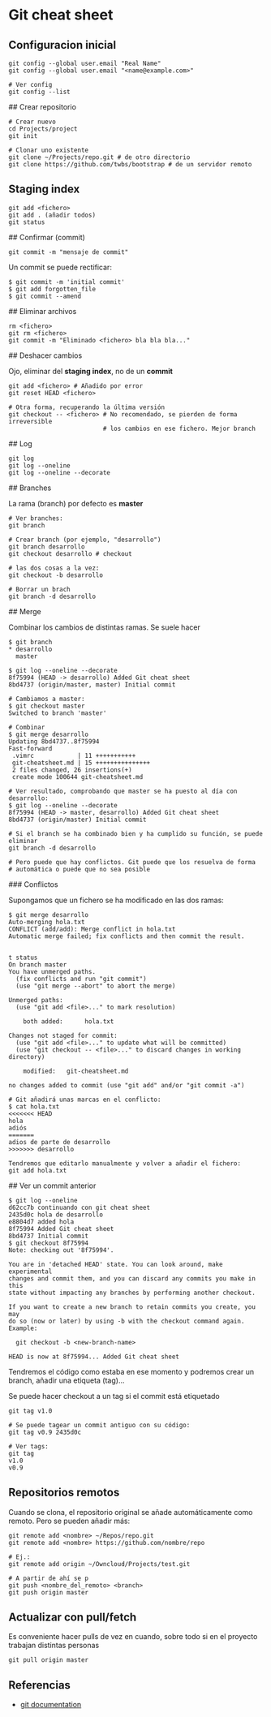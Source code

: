 # Git cheat sheet

## Configuracion inicial

```
git config --global user.email "Real Name"
git config --global user.email "<name@example.com>"

# Ver config
git config --list
```

## Crear repositorio

```
# Crear nuevo
cd Projects/project
git init

# Clonar uno existente
git clone ~/Projects/repo.git # de otro directorio
git clone https://github.com/twbs/bootstrap # de un servidor remoto
```

## Staging index
```
git add <fichero>
git add . (añadir todos)
git status
```

## Confirmar (commit)

```
git commit -m "mensaje de commit"
```

Un commit se puede rectificar:                                                     
                                                                                   
```                                                                                
$ git commit -m 'initial commit'                                                   
$ git add forgotten_file                                                           
$ git commit --amend                                                               
```                                                                                

## Eliminar archivos

```
rm <fichero>
git rm <fichero>
git commit -m "Eliminado <fichero> bla bla bla..."
```

## Deshacer cambios

Ojo, eliminar del **staging index**, no de un **commit**

```
git add <fichero> # Añadido por error
git reset HEAD <fichero>

# Otra forma, recuperando la última versión                                     
git checkout -- <fichero> # No recomendado, se pierden de forma irreversible    
                          # los cambios en ese fichero. Mejor branch            
```

## Log

```
git log
git log --oneline
git log --oneline --decorate
```

## Branches

La rama (branch) por defecto es **master**

```
# Ver branches:
git branch

# Crear branch (por ejemplo, "desarrollo")
git branch desarrollo
git checkout desarrollo # checkout

# las dos cosas a la vez:
git checkout -b desarrollo

# Borrar un brach
git branch -d desarrollo
```

## Merge

Combinar los cambios de distintas ramas. Se suele hacer 

```
$ git branch
* desarrollo
  master

$ git log --oneline --decorate
8f75994 (HEAD -> desarrollo) Added Git cheat sheet
8bd4737 (origin/master, master) Initial commit

# Cambiamos a master:
$ git checkout master
Switched to branch 'master'

# Combinar
$ git merge desarrollo
Updating 8bd4737..8f75994
Fast-forward
 .vimrc            | 11 +++++++++++
 git-cheatsheet.md | 15 +++++++++++++++
 2 files changed, 26 insertions(+)
 create mode 100644 git-cheatsheet.md

# Ver resultado, comprobando que master se ha puesto al día con desarrollo:
$ git log --oneline --decorate
8f75994 (HEAD -> master, desarrollo) Added Git cheat sheet
8bd4737 (origin/master) Initial commit

# Si el branch se ha combinado bien y ha cumplido su función, se puede eliminar
git branch -d desarrollo

# Pero puede que hay conflictos. Git puede que los resuelva de forma
# automática o puede que no sea posible
```

### Conflictos

Supongamos que un fichero se ha modificado en las dos ramas:

```
$ git merge desarrollo
Auto-merging hola.txt
CONFLICT (add/add): Merge conflict in hola.txt
Automatic merge failed; fix conflicts and then commit the result.


t status
On branch master
You have unmerged paths.
  (fix conflicts and run "git commit")
  (use "git merge --abort" to abort the merge)

Unmerged paths:
  (use "git add <file>..." to mark resolution)

	both added:      hola.txt

Changes not staged for commit:
  (use "git add <file>..." to update what will be committed)
  (use "git checkout -- <file>..." to discard changes in working directory)

	modified:   git-cheatsheet.md

no changes added to commit (use "git add" and/or "git commit -a")

# Git añadirá unas marcas en el conflicto:
$ cat hola.txt 
<<<<<<< HEAD
hola
adiós
=======
adios de parte de desarrollo
>>>>>>> desarrollo

Tendremos que editarlo manualmente y volver a añadir el fichero:
git add hola.txt
```

## Ver un commit anterior

```
$ git log --oneline
d62cc7b continuando con git cheat sheet
2435d0c hola de desarrollo
e8804d7 added hola
8f75994 Added Git cheat sheet
8bd4737 Initial commit
$ git checkout 8f75994
Note: checking out '8f75994'.

You are in 'detached HEAD' state. You can look around, make experimental
changes and commit them, and you can discard any commits you make in this
state without impacting any branches by performing another checkout.

If you want to create a new branch to retain commits you create, you may
do so (now or later) by using -b with the checkout command again. Example:

  git checkout -b <new-branch-name>

HEAD is now at 8f75994... Added Git cheat sheet
```

Tendremos el código como estaba en ese momento y podremos crear un branch,
añadir una etiqueta (tag)...

Se puede hacer checkout a un tag si el commit está etiquetado

```
git tag v1.0

# Se puede tagear un commit antiguo con su código:
git tag v0.9 2435d0c

# Ver tags:
git tag
v1.0
v0.9
```

## Repositorios remotos

Cuando se clona, el repositorio original se añade automáticamente como remoto.
Pero se pueden añadir más:

```
git remote add <nombre> ~/Repos/repo.git
git remote add <nombre> https://github.com/nombre/repo

# Ej.:
git remote add origin ~/Owncloud/Projects/test.git

# A partir de ahí se p
git push <nombre_del_remoto> <branch>
git push origin master
```

## Actualizar con pull/fetch

Es conveniente hacer pulls de vez en cuando, sobre todo si en el proyecto
trabajan distintas personas

```
git pull origin master
```

## Referencias

* [git documentation](https://git-scm.com/doc)


